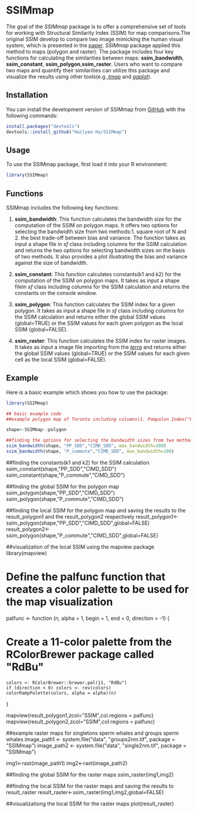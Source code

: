 # SSIMmap

<!-- badges: start -->

<!-- badges: end -->

The goal of the *SSIMmap* package is to offer a comprehensive set of tools for working with Structural Similarity Index (SSIM) for map comparisons.The original SSIM develop to compare two image mimicking the human visual system, which is presented in the [paper](https://ieeexplore.ieee.org/stamp/stamp.jsp?arnumber=1284395). *SSIMmap* package applied this method to maps (polygon and raster). The package includes four key functions for calculating the similarities between maps: **ssim_bandwidth**, **ssim_constant**, **ssim_polygon**,**ssim_raster**. Users who want to compare two maps and quantify their similarities can utilize this package and visualize the results using other tools(e.g.,[*tmap*](https://cran.r-project.org/web/packages/tmap/index.html) and [*ggplot*](https://cran.r-project.org/web/packages/ggplot2/index.html)).

## Installation

You can install the development version of SSIMmap from [GitHub](https://github.com/Hailyee-Ha/SSIMmap.git) with the following commands:

``` r
install.packages("devtools")
devtools::install_github("Hailyee-Ha/SSIMmap")
```

## Usage

To use the SSIMmap package, first load it into your R environment:

``` r
library(SSIMmap)
```

## Functions

SSIMmap includes the following key functions:

1)  **ssim_bandwidth**: This function calculates the bandwidth size for the computation of the SSIM on polygon maps. It offers two options for selecting the bandwidth size from two methods:1. square root of N and 2. the best trade-off between bias and variance. The function takes as input a shape file in *sf* class including columns for the SSIM calculation and returns the two options for selecting bandwidth sizes on the basis of two methods. It also provides a plot illustrating the bias and variance against the size of bandwidth.

2)  **ssim_constant**: This function calculates constants(k1 and k2) for the computation of the SSIM on polygon maps. It takes as input a shape filein *sf* class including columns for the SSIM calculation and returns the constants on the console window.

3)  **ssim_polygon**: This function calculates the SSIM index for a given polygon. It takes as input a shape file in *sf* class including columns for the SSIM calculation and returns either the global SSIM values (global=TRUE) or the SSIM values for each given polygon as the local SSIM (global=FALSE).

4)  **ssim_raster**: This function calculates the SSIM index for raster images. It takes as input a image file importing from the [*terra*](https://cran.r-project.org/web/packages/terra/index.html) and returns either the global SSIM values (global=TRUE) or the SSIM values for each given cell as the local SSIM (global=FALSE).

## Example

Here is a basic example which shows you how to use the package:

``` r
library(SSIMmap)

## basic example code
##example polygon map of Toronto including columns(1. Pampalon Index("PP_SDD"), 2. CIMD Index("CIMD_SDD"), and 3. the percent of the housholds who commute within the same census subdivision("P_commute"))

shape<-SSIMmap::polygon 

##finding the options for selecting the bandwidth sizes from two methods
ssim_bandwidth(shape, "PP_SDD","CIMD_SDD", max_bandwidth=100)
ssim_bandwidth(shape, "P_commute","CIMD_SDD", max_bandwidth=100)
````


##finding the constants(k1 and k2) for the SSIM calculation
ssim_constant(shape,"PP_SDD","CIMD_SDD")
ssim_constant(shape,"P_commute","CIMD_SDD")

##finding the global SSIM for the polygon map
ssim_polygon(shape,"PP_SDD","CIMD_SDD")
ssim_polygon(shape,"P_commute","CIMD_SDD")

##finding the local SSIM for the polygon map and saving the results to the result_polygon1 and the result_polygon2 respectively
result_polygon1<-ssim_polygon(shape,"PP_SDD","CIMD_SDD",global=FALSE)
result_polygon2<-ssim_polygon(shape,"P_commute","CIMD_SDD",global=FALSE)

##visualization of the local SSIM using the mapview package
library(mapview)

# Define the palfunc function that creates a color palette to be used for the map visualization
 palfunc <- function (n, alpha = 1, begin = 1, end = 0, direction = -1)
  {
   # Create a 11-color palette from the RColorBrewer package called "RdBu"
    colors <- RColorBrewer::brewer.pal(11, "RdBu")
    if (direction < 0) colors <- rev(colors)
    colorRampPalette(colors, alpha = alpha)(n)
 }

mapview(result_polygon1,zcol="SSIM",col.regions = palfunc)
mapview(result_polygon2,zcol="SSIM",col.regions = palfunc)




##example raster maps for singletons sperm whales and groups sperm whales
image_path1 <- system.file("data", "groups2nm.tif", package = "SSIMmap")
image_path2 <- system.file("data", "single2nm.tif", package = "SSIMmap")

img1<-rast(image_path1)
img2<-rast(image_path2)

##finding the global SSIM for the raster maps
ssim_raster(img1,img2)

##finding the local SSIM for the raster maps and saving the results to result_raster
result_raster<-ssim_raster(img1,img2,global=FALSE)

##visualizationg the local SSIM for the raster maps
plot(result_raster)

```
